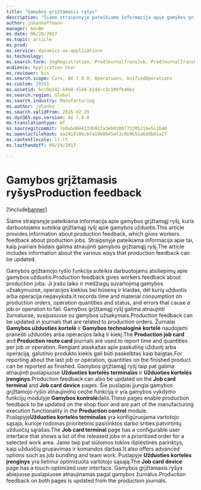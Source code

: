 ```yaml
---
title: "Gamybos grįžtamasis ryšys"
description: "Šiame straipsnyje pateikiama informacija apie gamybos grįžtamąjį ryšį, kuris darbuotojams suteikia grįžtamąjį ryšį apie gamybos užduotis. Straipsnyje pateikiama informacija apie tai, kaip įvairiais būdais galima atnaujinti gamybos grįžtamąjį ryšį."
author: johanhoffmann
manager: AnnBe
ms.date: 06/20/2017
ms.topic: article
ms.prod: 
ms.service: dynamics-ax-applications
ms.technology: 
ms.search.form: JmgRegistration, ProdJournalTransJob, ProdJournalTransRoute, ProdParmReportFinished
audience: Application User
ms.reviewer: bis
ms.search.scope: Core, AX 7.0.0, Operations, UnifiedOperations
ms.custom: 19351
ms.assetid: bcc9e242-b4b8-4144-b14d-c3c106fb40ec
ms.search.region: Global
ms.search.industry: Manufacturing
ms.author: johanho
ms.search.validFrom: 2016-02-28
ms.dyn365.ops.version: AX 7.0.0
ms.translationtype: HT
ms.sourcegitcommit: 7e0a5d044133b917a3eb9386773205218e5c1b40
ms.openlocfilehash: ea291810bcbfa1968045af2c6b9b51a6ddb01a27
ms.contentlocale: lt-lt
ms.lasthandoff: 09/29/2017

---
```


# <a name="production-feedback"></a><span data-ttu-id="18490-104">Gamybos grįžtamasis ryšys</span><span class="sxs-lookup"><span data-stu-id="18490-104">Production feedback</span></span>

[!include[banner](../includes/banner.md)]


<span data-ttu-id="18490-105">Šiame straipsnyje pateikiama informacija apie gamybos grįžtamąjį ryšį, kuris darbuotojams suteikia grįžtamąjį ryšį apie gamybos užduotis.</span><span class="sxs-lookup"><span data-stu-id="18490-105">This article provides information about production feedback, which gives workers feedback about production jobs.</span></span> <span data-ttu-id="18490-106">Straipsnyje pateikiama informacija apie tai, kaip įvairiais būdais galima atnaujinti gamybos grįžtamąjį ryšį.</span><span class="sxs-lookup"><span data-stu-id="18490-106">The article includes information about the various ways that production feedback can be updated.</span></span>

<span data-ttu-id="18490-107">Gamybos grįžtamojo ryšio funkcija suteikia darbuotojams atsiliepimų apie gamybos užduotis.</span><span class="sxs-lookup"><span data-stu-id="18490-107">Production feedback gives workers feedback about production jobs.</span></span> <span data-ttu-id="18490-108">Ji įrašo laiko ir medžiagų suvartojimą gamybos užsakymuose, operacijos kiekius bei būseną ir klaidas, dėl kurių užduotis arba operacija nepavyksta.</span><span class="sxs-lookup"><span data-stu-id="18490-108">It records time and material consumption on production orders, operation quantities and status, and errors that cause a job or operation to fail.</span></span> <span data-ttu-id="18490-109">Gamybos grįžtamąjį ryšį galima atnaujinti žurnaluose, susijusiuose su gamybos užsakymais.</span><span class="sxs-lookup"><span data-stu-id="18490-109">Production feedback can be updated in journals that are related to production orders.</span></span> <span data-ttu-id="18490-110">Žurnalai **Gamybos užduoties kortelė** ir **Gamybos technologinė kortelė** naudojami pranešti užduoties arba operacijos laiką ir kiekį.</span><span class="sxs-lookup"><span data-stu-id="18490-110">The **Production job card** and **Production route card** journals are used to report time and quantities per job or operation.</span></span> <span data-ttu-id="18490-111">Rengiant ataskaitas apie paskutinę užduotį arba operaciją, galutinio produkto kiekis gali būti paskelbtas kaip baigtas.</span><span class="sxs-lookup"><span data-stu-id="18490-111">For reporting about the last job or operation, quantities on the finished product can be reported as finished.</span></span> <span data-ttu-id="18490-112">Gamybos grįžtamąjį ryšį taip pat galima atnaujinti puslapiuose **Užduoties kortelės terminalas** ir **Užduoties kortelės įrenginys**.</span><span class="sxs-lookup"><span data-stu-id="18490-112">Production feedback can also be updated on the **Job card terminal** and **Job card device** pages.</span></span> <span data-ttu-id="18490-113">Šie puslapiai įjungia gamybos grįžtamojo ryšio atnaujinimo ceche funkciją ir yra gamybos vykdymo funkcijų modulyje **Gamybos kontrolė**dalis.</span><span class="sxs-lookup"><span data-stu-id="18490-113">These pages enable production feedback to be updated on the shop floor and are part of the manufacturing execution functionality in the **Production control** module.</span></span> <span data-ttu-id="18490-114">Puslapyje**Užduoties kortelės terminalas** yra konfigūruojama vartotojo sąsaja, kurioje rodomas prioritetinis pasirinktos darbo srities patvirtintų užduočių sąrašas.</span><span class="sxs-lookup"><span data-stu-id="18490-114">The **Job card terminal** page has a configurable user interface that shows a list of the released jobs in a prioritized order for a selected work area.</span></span> <span data-ttu-id="18490-115">Jame taip pat siūlomos tokios išplėstinės parinktys, kaip užduočių grupavimas ir komandos darbas.</span><span class="sxs-lookup"><span data-stu-id="18490-115">It also offers advanced options such as job bundling and team work.</span></span> <span data-ttu-id="18490-116">Puslapyje **Užduoties kortelės įrenginys** yra lietimui optimizuota vartotojo sąsają.</span><span class="sxs-lookup"><span data-stu-id="18490-116">The **Job card device** page has a touch-optimized user interface.</span></span> <span data-ttu-id="18490-117">Gamybos grįžtamasis ryšys abiejuose puslapiuose atnaujinamas pagal gamybos žurnalus.</span><span class="sxs-lookup"><span data-stu-id="18490-117">Production feedback on both pages is updated from the production journals.</span></span>




